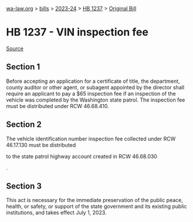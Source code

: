 [wa-law.org](/) > [bills](/bills/) > [2023-24](/bills/2023-24) > [HB 1237](/bills/2023-24/hb/1237/) > [Original Bill](/bills/2023-24/hb/1237/1/)

# HB 1237 - VIN inspection fee

[Source](http://lawfilesext.leg.wa.gov/biennium/2023-24/Pdf/Bills/House%20Bills/1237.pdf)

## Section 1
Before accepting an application for a certificate of title, the department, county auditor or other agent, or subagent appointed by the director shall require an applicant to pay a $65 inspection fee if an inspection of the vehicle was completed by the Washington state patrol. The inspection fee must be distributed under RCW 46.68.410.

## Section 2
The vehicle identification number inspection fee collected under RCW 46.17.130 must be distributed

to the state patrol highway account created in RCW 46.68.030

.

## Section 3
This act is necessary for the immediate preservation of the public peace, health, or safety, or support of the state government and its existing public institutions, and takes effect July 1, 2023.
